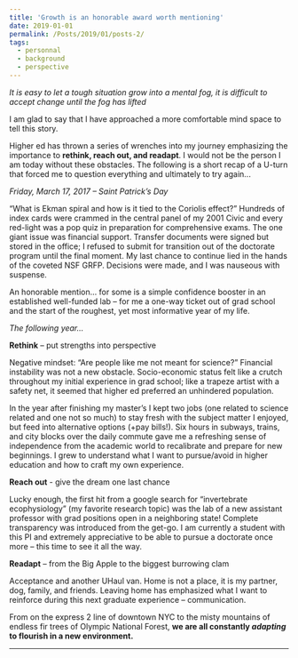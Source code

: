 ```yaml
---
title: 'Growth is an honorable award worth mentioning'
date: 2019-01-01
permalink: /Posts/2019/01/posts-2/
tags:
  - personnal
  - background
  - perspective
---
```


*It is easy to let a tough situation grow into a mental fog, it is difficult to accept change until the fog has lifted*

I am glad to say that I have approached a more comfortable mind space to tell this story.

Higher ed has thrown a series of wrenches into my journey emphasizing the importance to **rethink, reach out, and readapt**. I would not be the person I am today without these obstacles. The following is a short recap of a U-turn that forced me to question everything and ultimately to try again...

_Friday, March 17, 2017 – Saint Patrick’s Day_

“What is Ekman spiral and how is it tied to the Coriolis effect?” Hundreds of index cards were crammed in the central panel of my 2001 Civic and every red-light was a pop quiz in preparation for comprehensive exams. The one giant issue was financial support. Transfer documents were signed but stored in the office; I refused to submit for transition out of the doctorate program until the final moment. My last chance to continue lied in the hands of the coveted NSF GRFP. Decisions were made, and I was nauseous with suspense.

An honorable mention… for some is a simple confidence booster in an established well-funded lab – for me a one-way ticket out of grad school and the start of the roughest, yet most informative year of my life.

_The following year…_

**Rethink** – put strengths into perspective

Negative mindset: “Are people like me not meant for science?”
Financial instability was not a new obstacle. Socio-economic status felt like a crutch throughout my initial experience in grad school; like a trapeze artist with a safety net, it seemed that higher ed preferred an unhindered population.

In the year after finishing my master’s I kept two jobs (one related to science related and one not so much) to stay fresh with the subject matter I enjoyed, but feed into alternative options (+pay bills!). Six hours in subways, trains, and city blocks over the daily commute gave me a refreshing sense of independence from the academic world to recalibrate and prepare for new beginnings. I grew to understand what I want to pursue/avoid in higher education and how to craft my own experience.

**Reach out** - give the dream one last chance

Lucky enough, the first hit from a google search for “invertebrate ecophysiology” (my favorite research topic) was the lab of a new assistant professor with grad positions open in a neighboring state! Complete transparency was introduced from the get-go. I am currently a student with this PI and extremely appreciative to be able to pursue a doctorate once more – this time to see it all the way.

**Readapt** – from the Big Apple to the biggest burrowing clam

Acceptance and another UHaul van. Home is not a place, it is my partner, dog, family, and friends. Leaving home has emphasized what I want to reinforce during this next graduate experience – communication.

From on the express 2 line of downtown NYC to the misty mountains of endless fir trees of Olympic National Forest, **we are all constantly _adapting_ to flourish in a new environment.**

------
